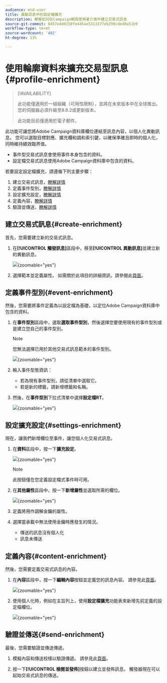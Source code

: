```yaml
---
audience: end-user
title: 異動訊息中的設定檔擴充
description: 瞭解如何在Campaign網頁使用者介面中建立交易式訊息
source-git-commit: 0457e4d0150fe445ae5313377eb299cde40a51b9
workflow-type: tm+mt
source-wordcount: '482'
ht-degree: 13%

---
```



# 使用輪廓資料來擴充交易型訊息{#profile-enrichment}

>[!AVAILABILITY]
>
>此功能僅適用於一組組織（可用性限制），並將在未來版本中在全球推出。 您的伺服器必須升級至8.8.2或更新版本。
>
>此功能目前僅適用於電子郵件。

此功能可讓您將Adobe Campaign資料庫欄位連結至訊息內容，以個人化異動訊息。 您可以選取目標對應、擴充欄和調和索引鍵，以確保準確且即時的個人化，同時維持績效臨界值。

* 事件型交易式訊息會使用事件本身包含的資料。
* 設定檔交易式訊息使用Adobe Campaign資料庫中包含的資料。

若要設定設定檔擴充，請遵循下列主要步驟：

1. 建立交易式訊息，[瞭解詳情](#create-enrichment)
1. 定義事件型別，[瞭解詳情](#event-enrichment)
1. 設定擴充設定，[瞭解詳情](#settings-enrichment)
1. 定義內容，[瞭解詳情](#content-enrichment)
1. 驗證並傳送，[瞭解詳情](#send-enrichment)

## 建立交易式訊息{#create-enrichment}

首先，您需要建立新的交易式訊息。

1. 在&#x200B;**[!UICONTROL 觸發訊息]**&#x200B;區段中，移至&#x200B;**[!UICONTROL 異動訊息]**&#x200B;並建立新的異動訊息。

   ![](assets/transactional-browse.png){zoomable="yes"}

1. 選擇範本並定義屬性。 如需關於此項目的詳細資訊，請參閱此[頁面](create-transactional.md#transactional-message)。

## 定義事件型別{#event-enrichment}

然後，您需要將事件定義為以設定檔為基礎，以定位Adobe Campaign資料庫中包含的資料。

1. 在&#x200B;**事件型別**&#x200B;區段中，選取&#x200B;**選取事件型別**，然後選擇您要使用現有的事件型別或是建立您自己的事件型別。

   >[!NOTE]
   >
   >您無法選擇已用於其他交易式訊息範本的事件型別。

   ![](assets/profile-enrich.png){zoomable="yes"}

1. 輸入事件型態資訊：

   * 若為現有事件型別，請從清單中選取它。
   * 若是新的標籤，請新增標籤和名稱。

1. 然後，在&#x200B;**事件型別**&#x200B;下拉式清單中選擇&#x200B;**設定檔RT**。

   ![](assets/profile-enrich1.png){zoomable="yes"}

## 設定擴充設定{#settings-enrichment}

現在，讓我們新增欄位至事件，讓您個人化交易式訊息。

1. 在&#x200B;**資料**&#x200B;區段中，按一下&#x200B;**擴充設定**。

   ![](assets/profile-enrich2.png){zoomable="yes"}

   >[!NOTE]
   >
   >此按鈕僅在您定義設定檔式事件時可用。

1. 在&#x200B;**其他屬性**&#x200B;區段中，按一下&#x200B;**新增屬性**&#x200B;並選取所需的欄位。

   ![](assets/profile-enrich3.png){zoomable="yes"}

1. 定義將用作調解金鑰的屬性。

1. 選擇當承載中無法使用金鑰時應發生的情況。

   * 傳送的訊息沒有個人化
   * 訊息未傳送

## 定義內容{#content-enrichment}

然後，您需要定義交易式訊息的內容。

1. 在&#x200B;**內容**&#x200B;區段中，按一下&#x200B;**編輯內容**&#x200B;按鈕並定義您的訊息內容。 請參見此[頁面](create-transactional.md#transactional-content)。

   ![](assets/template-content.png){zoomable="yes"}

1. 使用個人化時，例如在主旨列上，使用&#x200B;**設定檔擴充**&#x200B;功能表來新增先前定義的設定檔欄位。

   ![](assets/profile-enrich4.png){zoomable="yes"}


## 驗證並傳送{#send-enrichment}

最後，您需要驗證並傳送傳遞。

1. 模擬內容和傳送校樣以驗證傳遞。 請參見此[頁面](validate-transactional.md)。

1. 按一下&#x200B;**[!UICONTROL 檢閱並發佈]**&#x200B;按鈕以建立並發佈訊息。 觸發器現在可以起始交易式訊息的傳送。


<!--
When creating the event configuration, select the Profile event targeting dimension (see Creating an event).

Add fields to the event, in order to be able to personalize the transactional message (see Defining the event attributes). You must add at least one field to create an enrichment. You do not need to create other fields such as First name and Last name as you will be able to use personalization fields from the Adobe Campaign database.

Create an enrichment in order to link the event to the Profile resource (see Enriching the event) and select this enrichment as the Targeting enrichment.


IMPORTANT
This step is mandatory for profile-based events.
Preview and publish the event (see Previewing and publishing the event).

When previewing the event, the REST API does not contain an attribute specifying the email address, mobile phone, or push notification specific attributes, as it will be retrieved from the Profile resource.

Once the event has been published, a transactional message linked to the new event is automatically created. In order for the event to trigger sending a transactional message, you must modify and publish the message that was just created…

Integrate the event into your website (see Integrate the event triggering).
-->

